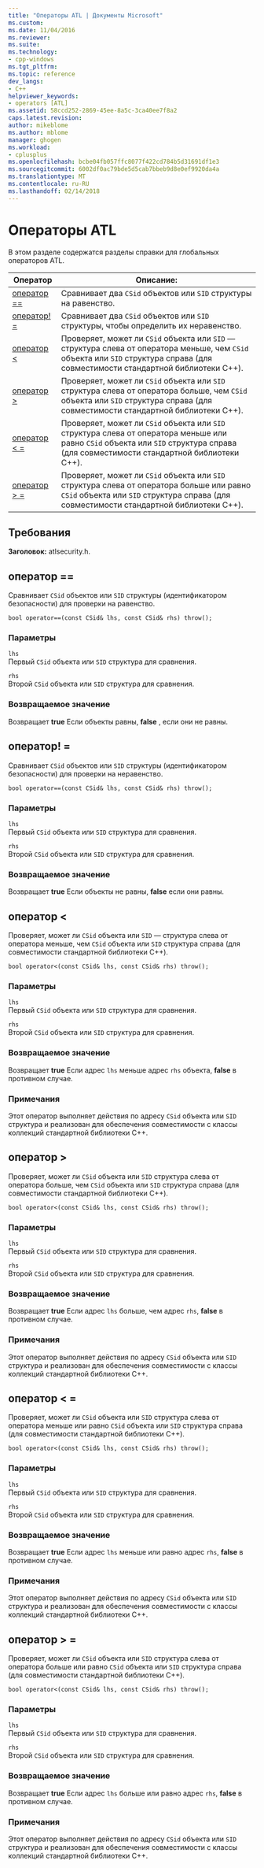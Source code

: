 ```yaml
---
title: "Операторы ATL | Документы Microsoft"
ms.custom: 
ms.date: 11/04/2016
ms.reviewer: 
ms.suite: 
ms.technology:
- cpp-windows
ms.tgt_pltfrm: 
ms.topic: reference
dev_langs:
- C++
helpviewer_keywords:
- operators [ATL]
ms.assetid: 58ccd252-2869-45ee-8a5c-3ca40ee7f8a2
caps.latest.revision: 
author: mikeblome
ms.author: mblome
manager: ghogen
ms.workload:
- cplusplus
ms.openlocfilehash: bcbe04fb057ffc8077f422cd784b5d31691df1e3
ms.sourcegitcommit: 6002df0ac79bde5d5cab7bbeb9d8e0ef9920da4a
ms.translationtype: MT
ms.contentlocale: ru-RU
ms.lasthandoff: 02/14/2018
---
```

# <a name="atl-operators"></a>Операторы ATL
В этом разделе содержатся разделы справки для глобальных операторов ATL.  
  
|Оператор|Описание:|  
|--------------|-----------------|  
|[оператор ==](#operator_eq_eq)|Сравнивает два `CSid` объектов или `SID` структуры на равенство.|  
|[оператор! =](#operator_neq)|Сравнивает два `CSid` объектов или `SID` структуры, чтобы определить их неравенство.|  
|[оператор <](#operator_lt)|Проверяет, может ли `CSid` объекта или `SID` — структура слева от оператора меньше, чем `CSid` объекта или `SID` структура справа (для совместимости стандартной библиотеки C++).|  
|[оператор >](#operator_gt)|Проверяет, может ли `CSid` объекта или `SID` структура слева от оператора больше, чем `CSid` объекта или `SID` структура справа (для совместимости стандартной библиотеки C++).|  
|[оператор < =](#operator_lt__eq)|Проверяет, может ли `CSid` объекта или `SID` структура слева от оператора меньше или равно `CSid` объекта или `SID` структура справа (для совместимости стандартной библиотеки C++).|  
|[оператор > =](#operator_gt__eq)|Проверяет, может ли `CSid` объекта или `SID` структура слева от оператора больше или равно `CSid` объекта или `SID` структура справа (для совместимости стандартной библиотеки C++).|  
  
## <a name="requirements"></a>Требования  
 **Заголовок:** atlsecurity.h.  
  
##  <a name="operator_eq_eq">оператор ==</a>  
 Сравнивает `CSid` объектов или `SID` структуры (идентификатором безопасности) для проверки на равенство.  
  
```   
bool operator==(const CSid& lhs, const CSid& rhs) throw(); 
```  
  
### <a name="parameters"></a>Параметры  
 `lhs`  
 Первый `CSid` объекта или `SID` структура для сравнения.  
  
 `rhs`  
 Второй `CSid` объекта или `SID` структура для сравнения.  
  
### <a name="return-value"></a>Возвращаемое значение  
 Возвращает **true** Если объекты равны, **false** , если они не равны.  
  
##  <a name="operator_neq">оператор! =</a>  
 Сравнивает `CSid` объектов или `SID` структуры (идентификатором безопасности) для проверки на неравенство.  
  
```   
bool operator==(const CSid& lhs, const CSid& rhs) throw(); 
```  
  
### <a name="parameters"></a>Параметры  
 `lhs`  
 Первый `CSid` объекта или `SID` структура для сравнения.  
  
 `rhs`  
 Второй `CSid` объекта или `SID` структура для сравнения.  
  
### <a name="return-value"></a>Возвращаемое значение  
 Возвращает **true** Если объекты не равны, **false** если они равны.  
  
##  <a name="operator_lt">оператор <</a>  
 Проверяет, может ли `CSid` объекта или `SID` — структура слева от оператора меньше, чем `CSid` объекта или `SID` структура справа (для совместимости стандартной библиотеки C++).  
  
```   
bool operator<(const CSid& lhs, const CSid& rhs) throw(); 
```  
  
### <a name="parameters"></a>Параметры  
 `lhs`  
 Первый `CSid` объекта или `SID` структура для сравнения.  
  
 `rhs`  
 Второй `CSid` объекта или `SID` структура для сравнения.  
  
### <a name="return-value"></a>Возвращаемое значение  
 Возвращает **true** Если адрес `lhs` меньше адрес `rhs` объекта, **false** в противном случае.  
  
### <a name="remarks"></a>Примечания  
 Этот оператор выполняет действия по адресу `CSid` объекта или `SID` структура и реализован для обеспечения совместимости с классы коллекций стандартной библиотеки C++.  
  
##  <a name="operator_gt">оператор ></a>  
 Проверяет, может ли `CSid` объекта или `SID` структура слева от оператора больше, чем `CSid` объекта или `SID` структура справа (для совместимости стандартной библиотеки C++).  
  
```   
bool operator<(const CSid& lhs, const CSid& rhs) throw(); 
```  
  
### <a name="parameters"></a>Параметры  
 `lhs`  
 Первый `CSid` объекта или `SID` структура для сравнения.  
  
 `rhs`  
 Второй `CSid` объекта или `SID` структура для сравнения.  
  
### <a name="return-value"></a>Возвращаемое значение  
 Возвращает **true** Если адрес `lhs` больше, чем адрес `rhs`, **false** в противном случае.  
  
### <a name="remarks"></a>Примечания  
 Этот оператор выполняет действия по адресу `CSid` объекта или `SID` структура и реализован для обеспечения совместимости с классы коллекций стандартной библиотеки C++.  
  
##  <a name="operator_lt__eq">оператор < =</a>  
 Проверяет, может ли `CSid` объекта или `SID` структура слева от оператора меньше или равно `CSid` объекта или `SID` структура справа (для совместимости стандартной библиотеки C++).  
  
```   
bool operator<(const CSid& lhs, const CSid& rhs) throw(); 
```  
  
### <a name="parameters"></a>Параметры  
 `lhs`  
 Первый `CSid` объекта или `SID` структура для сравнения.  
  
 `rhs`  
 Второй `CSid` объекта или `SID` структура для сравнения.  
  
### <a name="return-value"></a>Возвращаемое значение  
 Возвращает **true** Если адрес `lhs` меньше или равно адрес `rhs`, **false** в противном случае.  
  
### <a name="remarks"></a>Примечания  
 Этот оператор выполняет действия по адресу `CSid` объекта или `SID` структура и реализован для обеспечения совместимости с классы коллекций стандартной библиотеки C++.  
  
##  <a name="operator_gt__eq">оператор > =</a>  
 Проверяет, может ли `CSid` объекта или `SID` структура слева от оператора больше или равно `CSid` объекта или `SID` структура справа (для совместимости стандартной библиотеки C++).  
  
```   
bool operator<(const CSid& lhs, const CSid& rhs) throw(); 
```  
  
### <a name="parameters"></a>Параметры  
 `lhs`  
 Первый `CSid` объекта или `SID` структура для сравнения.  
  
 `rhs`  
 Второй `CSid` объекта или `SID` структура для сравнения.  
  
### <a name="return-value"></a>Возвращаемое значение  
 Возвращает **true** Если адрес `lhs` больше или равно адрес `rhs`, **false** в противном случае.  
  
### <a name="remarks"></a>Примечания  
 Этот оператор выполняет действия по адресу `CSid` объекта или `SID` структура и реализован для обеспечения совместимости с классы коллекций стандартной библиотеки C++.



